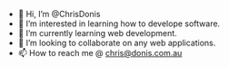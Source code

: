 - 👋 Hi, I’m @ChrisDonis
- 👀 I’m interested in learning how to develope software.
- 🌱 I’m currently learning web development.
- 💞️ I’m looking to collaborate on any web applications.
- 📫 How to reach me @ chris@donis.com.au

<!---
ChrisDonis/ChrisDonis is a ✨ special ✨ repository because its `README.md` (this file) appears on your GitHub profile.
You can click the Preview link to take a look at your changes.
--->
